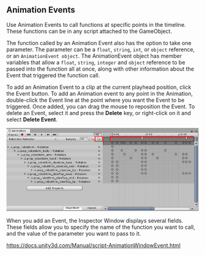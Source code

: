 ## Animation Events

Use Animation Events to call functions at specific points in the timeline. 
These functions can be in any script attached to the GameObject.

The function called by an Animation Event also has the option to take one parameter. The parameter can be a `float`, `string`, `int`, or `object` reference, or an `AnimationEvent object`. The AnimationEvent object has member variables that allow a `float`, `string`, `integer` and `object` reference to be passed into the function all at once, along with other information about the Event that triggered the function call.


To add an Animation Event to a clip at the current playhead position, click the Event button. 
To add an Animation event to any point in the Animation, double-click the Event line at the point where you want the Event to be triggered. 
Once added, you can drag the mouse to reposition the Event. To delete an Event, select it and press the **Delete** key, or right-click on it and select **Delete Event**.

![](./AnimationEditorEventLine.png)


When you add an Event, the Inspector
Window displays several fields. These fields allow you to specify the name of the function you want to call, and the value of the parameter you want to pass to it.



https://docs.unity3d.com/Manual/script-AnimationWindowEvent.html


